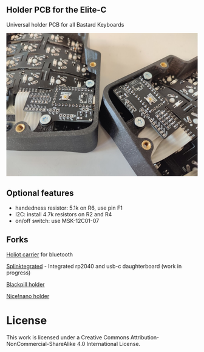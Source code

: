 ## Holder PCB for the Elite-C

Universal holder PCB for all Bastard Keyboards

![holder](pics/2.png)


## Optional features

- handedness resistor: 5.1k on R6, use pin F1
- I2C: install 4.7k resistors on R2 and R4
- on/off switch: use MSK-12C01-07


## Forks

[Holiot carrier](https://github.com/vattern/holiot-carrier) for bluetooth

[Splinktegrated](https://github.com/Bastardkb/Splinktegrated/tree/features/holder2) - Integrated rp2040 and usb-c daughterboard (work in progress)

[Blackpill holder](https://github.com/Bastardkb/adapter-blackpill/)

[Nice!nano holder](https://github.com/victorlucachi/Elite-C-holder)

# License 

This work is licensed under a Creative Commons Attribution-NonCommercial-ShareAlike 4.0 International License.
